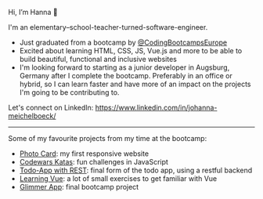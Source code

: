 Hi, I’m Hanna 👋 

I'm an elementary–school-teacher-turned-software-engineer.

- Just graduated from a bootcamp by [@CodingBootcampsEurope](https://github.com/coding-bootcamps-eu)
- Excited about learning HTML, CSS, JS, Vue.js and more to be able to build beautiful, functional and inclusive websites
- I'm looking forward to starting as a junior developer in Augsburg, Germany after I complete the bootcamp. Preferably in an office or hybrid, so I can learn faster and have more of an impact on the projects I'm going to be contributing to.

Let's connect on LinkedIn: https://www.linkedin.com/in/johanna-meichelboeck/

---

Some of my favourite projects from my time at the bootcamp: 

- [Photo Card](https://github.com/FlausenImKopf/photo-card): my first responsive website
- [Codewars Katas](https://github.com/FlausenImKopf/codewars-katas): fun challenges in JavaScript
- [Todo-App with REST](https://github.com/FlausenImKopf/restful-backends): final form of the todo app, using a restful backend
- [Learning Vue](https://github.com/FlausenImKopf/vue): a lot of small exercises to get familiar with Vue
- [Glimmer App](https://github.com/FlausenImKopf/glimmer): final bootcamp project


<!---
FlausenImKopf/FlausenImKopf is a ✨ special ✨ repository because its `README.md` (this file) appears on your GitHub profile.
You can click the Preview link to take a look at your changes.- 💞️ I’m looking to collaborate on ... 
- 📫 How to reach me ...
--->
